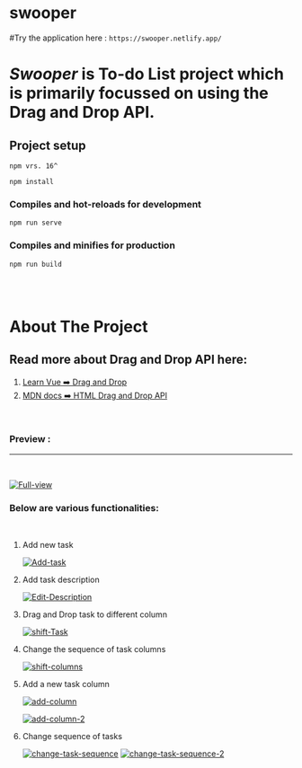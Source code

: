 # swooper

#Try the application here : `https://swooper.netlify.app/`

<h1><i>Swooper</i> is To-do List project which is primarily focussed on using the Drag and Drop API.</h1>

## Project setup

```
npm vrs. 16^
```

```
npm install
```

### Compiles and hot-reloads for development

```
npm run serve
```

### Compiles and minifies for production

```
npm run build
```

<br>
<br>

# About The Project

<h2>Read more about Drag and Drop API here:</h2>

1. [Learn Vue ➡️ Drag and Drop](https://learnvue.co/articles/vue-drag-and-drop)
2. [MDN docs ➡️ HTML Drag and Drop API](https://developer.mozilla.org/en-US/docs/Web/API/HTML_Drag_and_Drop_API)

<br>

### Preview :

<hr>

<br>

<a href="https://ibb.co/jfRGHYh"><img src="https://i.ibb.co/B3NjwJL/Full-view.jpg" alt="Full-view" border="0"></a>

<h3>Below are various functionalities:</h3>
<br>

1. Add new task

   <a href="https://imgbb.com/"><img src="https://i.ibb.co/9mPcwxc/Add-task.jpg" alt="Add-task" border="0"></a>

2. Add task description

   <a href="https://imgbb.com/"><img src="https://i.ibb.co/S3Mrzpn/Edit-Description.jpg" alt="Edit-Description" border="0"></a>

3. Drag and Drop task to different column

   <a href="https://ibb.co/Y2f2MVf"><img src="https://i.ibb.co/2qcqQpc/shift-Task.jpg" alt="shift-Task" border="0"></a>

4. Change the sequence of task columns

   <a href="https://ibb.co/x6yc7kW"><img src="https://i.ibb.co/Rc1MDFf/shift-columns.jpg" alt="shift-columns" border="0"></a>

5. Add a new task column

   <a href="https://ibb.co/kQf28V3"><img src="https://i.ibb.co/vZG4PCs/add-column.jpg" alt="add-column" border="0"></a>

   <a href="https://ibb.co/tLYBPdv"><img src="https://i.ibb.co/GHC73h8/add-column-2.jpg" alt="add-column-2" border="0"></a>

6. Change sequence of tasks

   <a href="https://imgbb.com/"><img src="https://i.ibb.co/Tt5cQ1Y/change-task-sequence.jpg" alt="change-task-sequence" border="0"></a>
   <a href="https://imgbb.com/"><img src="https://i.ibb.co/4ZNhLdL/change-task-sequence-2.jpg" alt="change-task-sequence-2" border="0"></a>

